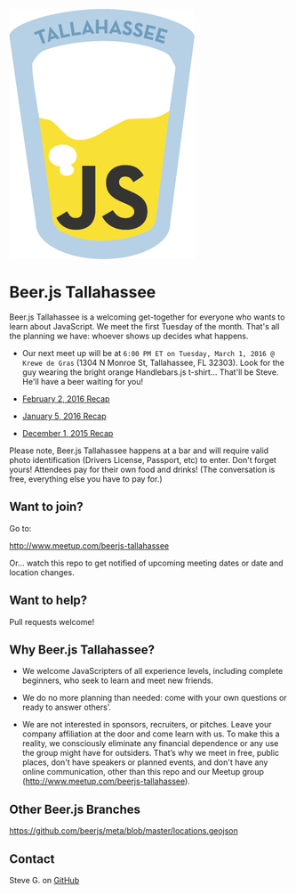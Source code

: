 ![Beer.js Tallahassee Logo](https://raw.githubusercontent.com/beerjs/tallahassee/master/img/beerjs-tallahassee.png)

Beer.js Tallahassee
===================

Beer.js Tallahassee is a welcoming get-together for everyone who wants to learn about JavaScript. 
We meet the first Tuesday of the month. 
That's all the planning we have: whoever shows up decides what happens.

* Our next meet up will be at `6:00 PM ET on Tuesday, March 1, 2016 @ Krewe de Gras` (1304 N Monroe St, Tallahassee, FL 32303). Look for the guy wearing the bright orange Handlebars.js t-shirt... That'll be Steve.  He'll have a beer waiting for you!

* [February 2, 2016 Recap](https://github.com/beerjs/tallahassee/blob/master/docs/meetup-notes/201602-february-meetup.md)
* [January 5, 2016 Recap](https://github.com/beerjs/tallahassee/blob/master/docs/meetup-notes/201601-january-meetup.md)
* [December 1, 2015 Recap](https://github.com/beerjs/tallahassee/blob/master/docs/meetup-notes/201512-december-meetup.md)

Please note, Beer.js Tallahassee happens at a bar and will require valid photo identification (Drivers License, Passport, etc) to enter.  Don't forget yours! Attendees pay for their own food and drinks!  (The conversation is free, everything else you have to pay for.)  

Want to join?
-------------

Go to:  

http://www.meetup.com/beerjs-tallahassee  

Or... watch this repo to get notified of upcoming meeting dates or date and location changes.


Want to help?
-------------

Pull requests welcome!

Why Beer.js Tallahassee?
------------------------

- We welcome JavaScripters of all experience levels, including complete beginners, who seek to learn and meet new friends. 

- We do no more planning than needed: come with your own questions or ready to answer others’. 

- We are not interested in sponsors, recruiters, or pitches. Leave your company affiliation at the door and come learn with us. To make this a reality, we consciously eliminate any financial dependence or any use the group might have for outsiders. That’s why we meet in free, public places, don't have speakers or planned events, and don't have any online communication, other than this repo and our Meetup group (http://www.meetup.com/beerjs-tallahassee).  


Other Beer.js Branches
----------------------

https://github.com/beerjs/meta/blob/master/locations.geojson

Contact
-------

Steve G. on [GitHub](https://github.com/scarabaeus)
